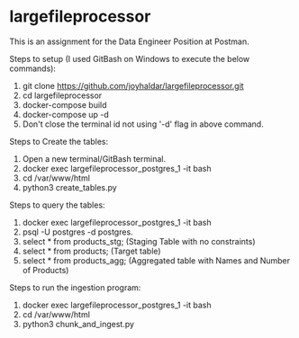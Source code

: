 # largefileprocessor
This is an assignment for the Data Engineer Position at Postman.


Steps to setup (I used GitBash on Windows to execute the below commands):

1) git clone https://github.com/joyhaldar/largefileprocessor.git
2) cd largefileprocessor
3) docker-compose build
4) docker-compose up -d
5) Don't close the terminal id not using '-d' flag in above command.


Steps to Create the tables:

1) Open a new terminal/GitBash terminal.
2) docker exec largefileprocessor_postgres_1 -it bash
3) cd /var/www/html
4) python3 create_tables.py


Steps to query the tables:

1) docker exec largefileprocessor_postgres_1 -it bash
2) psql -U postgres -d postgres.
3) select * from products_stg;  (Staging Table with no constraints)
4) select * from products;  (Target table)
5) select * from products_agg;  (Aggregated table with Names and Number of Products)


Steps to run the ingestion program:

1) docker exec largefileprocessor_postgres_1 -it bash
2) cd /var/www/html
3) python3 chunk_and_ingest.py














